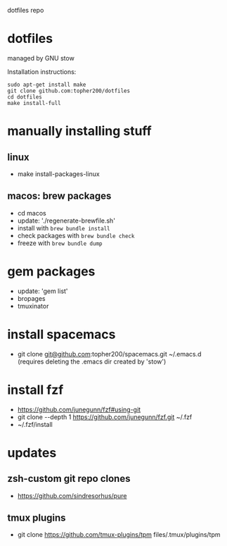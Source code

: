 dotfiles repo

# dotfiles
managed by GNU stow

Installation instructions:
```
sudo apt-get install make
git clone github.com:topher200/dotfiles
cd dotfiles
make install-full
```

# manually installing stuff

## linux
- make install-packages-linux

## macos: brew packages
- cd macos
- update: './regenerate-brewfile.sh'
- install with `brew bundle install`
- check packages with `brew bundle check`
- freeze with `brew bundle dump`

# gem packages
- update: 'gem list'
- bropages
- tmuxinator

# install spacemacs
- git clone git@github.com:topher200/spacemacs.git ~/.emacs.d
(requires deleting the .emacs dir created by 'stow')

# install fzf
- https://github.com/junegunn/fzf#using-git
- git clone --depth 1 https://github.com/junegunn/fzf.git ~/.fzf
- ~/.fzf/install

# updates
## zsh-custom git repo clones
- https://github.com/sindresorhus/pure

## tmux plugins
- git clone https://github.com/tmux-plugins/tpm files/.tmux/plugins/tpm
